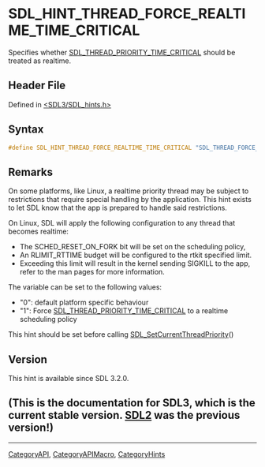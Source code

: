 # SDL_HINT_THREAD_FORCE_REALTIME_TIME_CRITICAL

Specifies whether [SDL_THREAD_PRIORITY_TIME_CRITICAL](SDL_THREAD_PRIORITY_TIME_CRITICAL) should be treated as realtime.

## Header File

Defined in [<SDL3/SDL_hints.h>](https://github.com/libsdl-org/SDL/blob/main/include/SDL3/SDL_hints.h)

## Syntax

```c
#define SDL_HINT_THREAD_FORCE_REALTIME_TIME_CRITICAL "SDL_THREAD_FORCE_REALTIME_TIME_CRITICAL"
```

## Remarks

On some platforms, like Linux, a realtime priority thread may be subject to
restrictions that require special handling by the application. This hint
exists to let SDL know that the app is prepared to handle said
restrictions.

On Linux, SDL will apply the following configuration to any thread that
becomes realtime:

- The SCHED_RESET_ON_FORK bit will be set on the scheduling policy,
- An RLIMIT_RTTIME budget will be configured to the rtkit specified limit.
- Exceeding this limit will result in the kernel sending SIGKILL to the
  app, refer to the man pages for more information.

The variable can be set to the following values:

- "0": default platform specific behaviour
- "1": Force
  [SDL_THREAD_PRIORITY_TIME_CRITICAL](SDL_THREAD_PRIORITY_TIME_CRITICAL) to
  a realtime scheduling policy

This hint should be set before calling
[SDL_SetCurrentThreadPriority](SDL_SetCurrentThreadPriority)()

## Version

This hint is available since SDL 3.2.0.

## (This is the documentation for SDL3, which is the current stable version. [SDL2](https://wiki.libsdl.org/SDL2/) was the previous version!)



----
[CategoryAPI](CategoryAPI), [CategoryAPIMacro](CategoryAPIMacro), [CategoryHints](CategoryHints)

